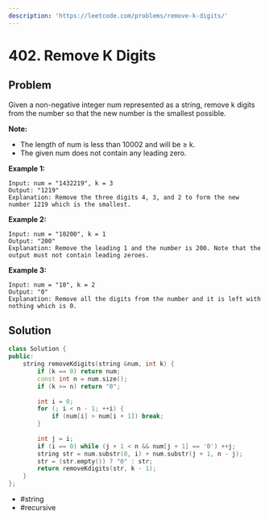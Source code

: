 ```yaml
---
description: 'https://leetcode.com/problems/remove-k-digits/'
---
```


# 402. Remove K Digits

## Problem

Given a non-negative integer num represented as a string, remove k digits from the number so that the new number is the smallest possible.

**Note:**  


* The length of num is less than 10002 and will be ≥ k.
* The given num does not contain any leading zero.

**Example 1:**

```text
Input: num = "1432219", k = 3
Output: "1219"
Explanation: Remove the three digits 4, 3, and 2 to form the new number 1219 which is the smallest.
```

**Example 2:**

```text
Input: num = "10200", k = 1
Output: "200"
Explanation: Remove the leading 1 and the number is 200. Note that the output must not contain leading zeroes.
```

**Example 3:**

```text
Input: num = "10", k = 2
Output: "0"
Explanation: Remove all the digits from the number and it is left with nothing which is 0.
```

## Solution

```cpp
class Solution {
public:
    string removeKdigits(string &num, int k) {
        if (k == 0) return num;
        const int n = num.size();
        if (k >= n) return "0";
        
        int i = 0;
        for (; i < n - 1; ++i) {
            if (num[i] > num[i + 1]) break;
        }
        
        int j = i;
        if (i == 0) while (j + 1 < n && num[j + 1] == '0') ++j;
        string str = num.substr(0, i) + num.substr(j + 1, n - j);
        str = (str.empty()) ? "0" : str;
        return removeKdigits(str, k - 1);
    }
};
```

* \#string
* \#recursive

